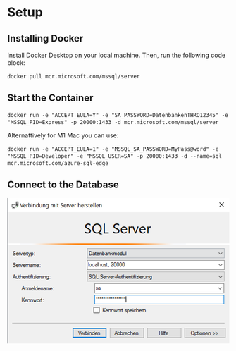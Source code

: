 
# Setup
## Installing Docker
Install Docker Desktop on your local machine. Then, run the following code block: 

    docker pull mcr.microsoft.com/mssql/server

## Start the Container
    docker run -e "ACCEPT_EULA=Y" -e "SA_PASSWORD=DatenbankenTHRO12345" -e "MSSQL_PID=Express" -p 20000:1433 -d mcr.microsoft.com/mssql/server

Alternattively for M1 Mac you can use:

    docker run -e "ACCEPT_EULA=1" -e "MSSQL_SA_PASSWORD=MyPass@word" -e "MSSQL_PID=Developer" -e "MSSQL_USER=SA" -p 20000:1433 -d --name=sql mcr.microsoft.com/azure-sql-edge

## Connect to the Database
![Alt text](image.png)